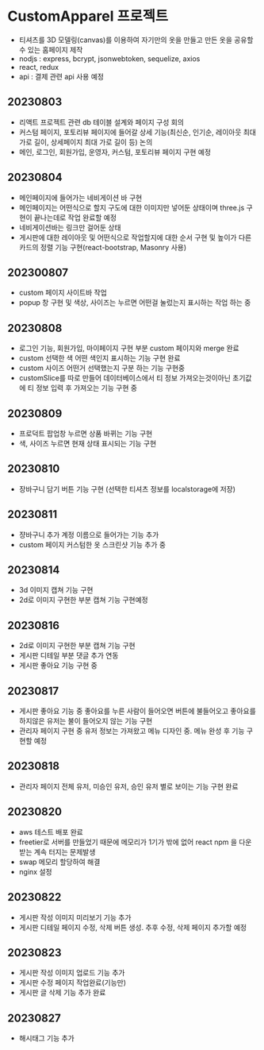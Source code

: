 # CustomApparel 프로젝트

- 티셔츠를 3D 모델링(canvas)를 이용하여 자기만의 옷을 만들고 만든 옷을 공유할 수 있는 홈페이지 제작
- nodjs : express, bcrypt, jsonwebtoken, sequelize, axios
- react, redux
- api : 결제 관련 api 사용 예정

## 20230803

- 리액트 프로젝트 관련 db 테이블 설계와 페이지 구성 회의
- 커스텀 페이지, 포토리뷰 페이지에 들어갈 상세 기능(최신순, 인기순, 레이아웃 최대 가로 길이, 상세페이지 최대 가로 길이 등) 논의
- 메인, 로그인, 회원가입, 운영자, 커스텀, 포토리뷰 페이지 구현 예정

## 20230804

- 메인페이지에 들어가는 네비게이션 바 구현
- 메인페이지는 어떤식으로 할지 구도에 대한 이미지만 넣어둔 상태이며 three.js 구현이 끝나는데로 작업 완료할 예정
- 네비게이션바는 링크만 걸어둔 상태
- 게시판에 대한 레이아웃 및 어떤식으로 작업할지에 대한 순서 구현 및 높이가 다른 카드의 정렬 기능 구현(react-bootstrap, Masonry 사용)

## 202300807

- custom 페이지 사이트바 작업
- popup 창 구현 및 색상, 사이즈는 누르면 어떤걸 눌렀는지 표시하는 작업 하는 중

## 20230808

- 로그인 기능, 회원가입, 마이페이지 구현 부분 custom 페이지와 merge 완료
- custom 선택한 색 어떤 색인지 표시하는 기능 구현 완료
- custom 사이즈 어떤거 선택했는지 구분 하는 기능 구현중
- customSlice를 따로 만들어 데이터베이스에서 티 정보 가져오는것이아닌 초기값에 티 정보 입력 후 가져오는 기능 구현 중

## 20230809

- 프로덕트 팝업창 누르면 상품 바뀌는 기능 구현
- 색, 사이즈 누르면 현재 상태 표시되는 기능 구현

## 20230810

- 장바구니 담기 버튼 기능 구현 (선택한 티셔츠 정보를 localstorage에 저장)

## 20230811

- 쟝바구니 추가 계정 이름으로 들어가는 기능 추가
- custom 페이지 커스텀한 옷 스크린샷 기능 추가 중

## 20230814

- 3d 이미지 캡쳐 기능 구현
- 2d로 이미지 구현한 부분 캡쳐 기능 구현예정

## 20230816

- 2d로 이미지 구현한 부분 캡쳐 기능 구현
- 게시판 디테일 부분 댓글 추가 연동
- 게시판 좋아요 기능 구현 중

## 20230817

- 게시판 좋아요 기능 중 좋아요를 누른 사람이 들어오면 버튼에 불들어오고 좋아요를 하지않은 유저는 불이 들어오지 않는 기능 구현
- 관리자 페이지 구현 중 유저 정보는 가져왔고 메뉴 디자인 중. 메뉴 완성 후 기능 구현할 예정

## 20230818

- 관리자 페이지 전체 유저, 미승인 유저, 승인 유저 별로 보이는 기능 구현 완료

## 20230820

- aws 테스트 배포 완료
- freetier로 서버를 만들었기 때문에 메모리가 1기가 밖에 없어 react npm 을 다운받는 계속 터지는 문제발생
- swap 메모리 할당하여 해결
- nginx 설정

## 20230822

- 게시판 작성 이미지 미리보기 기능 추가
- 게시판 디테일 페이지 수정, 삭제 버튼 생성. 추후 수정, 삭제 페이지 추가할 예정

## 20230823

- 게시판 작성 이미지 업로드 기능 추가
- 게시판 수정 페이지 작업완료(기능만)
- 게시판 글 삭제 기능 추가 완료

## 20230827

- 해시태그 기능 추가

